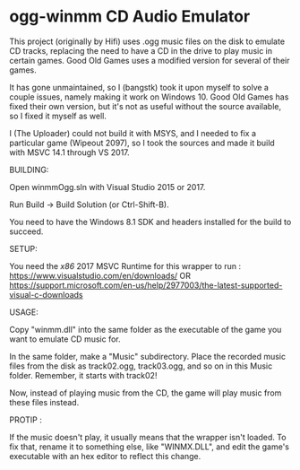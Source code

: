 # ogg-winmm CD Audio Emulator

This project (originally by Hifi) uses .ogg music files on the disk
to emulate CD tracks, replacing the need to have a CD in the drive
to play music in certain games. Good Old Games uses a modified version
for several of their games. 

It has gone unmaintained, so I (bangstk) took it upon myself to solve a couple issues,
namely making it work on Windows 10. Good Old Games has fixed their own version,
but it's not as useful without the source available, so I fixed it myself as well.

I (The Uploader) could not build it with MSYS, and I needed to fix a particular game
(Wipeout 2097), so I took the sources and made it build with MSVC 14.1 through VS 2017.

BUILDING:

Open winmmOgg.sln with Visual Studio 2015 or 2017.

Run Build -> Build Solution (or Ctrl-Shift-B).

You need to have the Windows 8.1 SDK and headers installed for the build to succeed.

SETUP:

You need the *x86* 2017 MSVC Runtime for this wrapper to run :
https://www.visualstudio.com/en/downloads/
OR
https://support.microsoft.com/en-us/help/2977003/the-latest-supported-visual-c-downloads

USAGE:

Copy "winmm.dll" into the same folder as the executable of the game you want 
to emulate CD music for.

In the same folder, make a "Music" subdirectory. Place the recorded music files
from the disk as track02.ogg, track03.ogg, and so on in this Music folder. Remember,
it starts with track02!

Now, instead of playing music from the CD, the game will play music from these
files instead.

PROTIP :

If the music doesn't play, it usually means that the wrapper isn't loaded. To fix that, rename it to something else, like "WINMX.DLL", and edit the game's executable with an hex editor to reflect this change.
